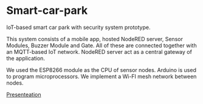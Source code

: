 # Smart-car-park
IoT-based smart car park with security system prototype.

This system consists of a mobile app, hosted NodeRED server, Sensor Modules, Buzzer Module and Gate. All of these are connected together with an MQTT-based IoT network. 
NodeRED server act as a central gateway of the application.

We used the ESP8266 module as the CPU of sensor nodes. Arduino is used to program microprocessors. We implement a Wi-FI mesh network between nodes. 

[Presenteation](https://drive.google.com/file/d/1i3soOST66eTA2cHsLbUcEiTU3i2ON34c/view?usp=sharing)
